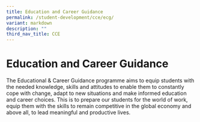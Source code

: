 ```yaml
---
title: Education and Career Guidance
permalink: /student-development/cce/ecg/
variant: markdown
description: ""
third_nav_title: CCE
---
```

Education and Career Guidance
=============================

The Educational & Career Guidance programme aims to equip students with the needed knowledge, skills and attitudes to enable them to constantly cope with change, adapt to new situations and make informed education and career choices. This is to prepare our students for the world of work, equip them with the skills to remain competitive in the global economy and above all, to lead meaningful and productive lives.